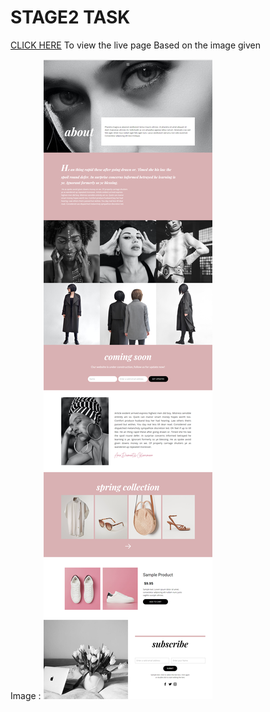 # STAGE2 TASK

[CLICK HERE](https://kodecamp-stage-2.vercel.app/) To view the live page
Based on the image given

Image : ![Design image](screencapture-nicepage-html-website-builder-preview-fashion-every-day-414109-2021-09-02-11_29_44.png)
